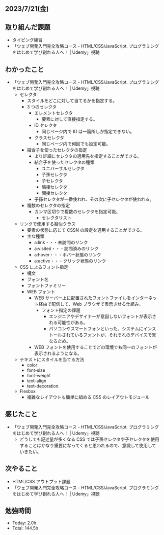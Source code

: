 ## 2023/7/21(金)

## 取り組んだ課題

- タイピング練習
- 「ウェブ開発入門完全攻略コース - HTML/CSS/JavaScript. プログラミングをはじめて学び創れる人へ！ | Udemy」視聴

## わかったこと

- 「ウェブ開発入門完全攻略コース - HTML/CSS/JavaScript. プログラミングをはじめて学び創れる人へ！ | Udemy」視聴
  - セレクタ
    - スタイルをどこに対して当てるかを指定する。
    - 3 つのセレクタ
      - エレメントセレクタ
        - 要素に対して直接指定する。
      - ID セレクタ
        - 同じページ内で ID は一箇所しか指定できない。
      - クラスセレクタ
        - 同じページ内で何回でも設定可能。
    - 結合子を使ったセレクタの指定
      - より詳細にセレクタの適用先を指定することができる。
      - 結合子を使ったセレクタの種類
        - ユニバーサルセレクタ
        - 子孫セレクタ
        - 子セレクタ
        - 隣接セレクタ
        - 間接セレクタ
      - 子孫セレクタが一番使われ、その次に子セレクタが使われる。
    - 複数のセレクタの指定
      - カンマ区切りで複数のセレクタを指定可能。
        - セレクタリスト
  - リンクで使用する擬似クラス
    - 要素の状態に応じて CSSN の設定を適用することができる。
    - 主な種類
      - a:link・・・未訪問のリンク
      - a:visited・・・訪問済みのリンク
      - a:hover・・・ホバー状態のリンク
      - a:active・・・クリック状態のリンク
  - CSS によるフォント指定
    - 構文
    - フォント名
    - フォントファミリー
    - WEB フォント
      - WEB サーバー上に配置されたフォントファイルをインターネット経由で配信して、Web ブラウザで表示させる仕組み。
        - フォント指定の課題
          - エンジニアやデザイナーが意図しないフォントが表示される可能性がある。
          - パソコンやスマートフォンといった、システムにインストールされているフォントが、それぞれのデバイスで異なるため。
      - WEB フォントを使用することでどの環境でも同一のフォントが表示されるようになる。
  - テキストにスタイルを当てる方法
    - color
    - font-size
    - font-weight
    - text-align
    - text-decoration
  - Flexbox
    - 複雑なレイアウトも簡単に組める CSS のレイアウトモジュール

## 感じたこと

- 「ウェブ開発入門完全攻略コース - HTML/CSS/JavaScript. プログラミングをはじめて学び創れる人へ！ | Udemy」視聴
  - どうしても記述量が多くなる CSS では子孫セレクタや子セレクタを使用することはかなり重要になってくると思われるので、意識して使用していきたい。

## 次やること

- HTML/CSS アウトプット課題
- 「ウェブ開発入門完全攻略コース - HTML/CSS/JavaScript. プログラミングをはじめて学び創れる人へ！ | Udemy」視聴

## 勉強時間

- Today: 2.0h
- Total: 144.5h
